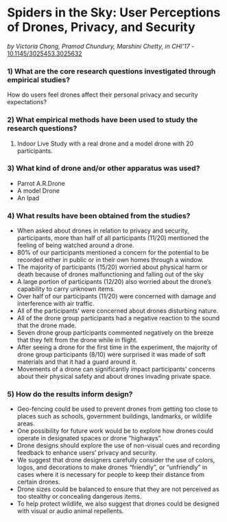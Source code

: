 # Spiders in the Sky: User Perceptions of Drones, Privacy, and Security

*by Victoria Chang, Pramod Chundury, Marshini Chetty, in  CHI'17* - [10.1145/3025453.3025632](https://doi.org/10.1145/3025453.3025632)

### 1) What are the core research questions investigated through empirical studies?

How do users feel drones affect their personal privacy and security expectations?

### 2) What empirical methods have been used to study the research questions?

1. Indoor Live Study with a real drone and a model drone with 20 participants.

### 3) What kind of drone and/or other apparatus was used?

- Parrot A.R.Drone 
- A model Drone
- An Ipad

### 4) What results have been obtained from the studies?

- When asked about drones in relation to privacy and security, participants, more than half of all participants (11/20) mentioned the feeling of being watched around a drone.
- 80% of our participants mentioned a concern for the potential to be recorded either in public or in their own homes through a window.
- The majority of participants (15/20) worried about physical harm or death because of drones malfunctioning and falling out of the sky 
- A large portion of participants (12/20) also worried about the drone’s capability to carry unknown items.
- Over half of our participants (11/20) were concerned with damage and interference with air traffic. 
- All of the participants’ were concerned about drones disturbing nature. 
- All of the drone group participants had a negative reaction to the sound that the drone made. 
- Seven drone group participants commented negatively on the breeze that they felt from the drone while in flight. 
- After seeing a drone for the first time in the experiment, the majority of drone group participants (8/10) were surprised it was made of soft materials and that it had a guard around it. 
- Movements of a drone can significantly impact participants’ concerns about their physical safety and about drones invading private space. 


### 5) How do the results inform design?

- Geo-fencing could be used to prevent drones from getting too close to places such as schools, government buildings, landmarks, or wildlife areas. 
- One possibility for future work would be to explore how drones could operate in designated spaces or drone “highways”. 
- Drone designs should explore the use of non-visual cues and recording feedback to enhance users’ privacy and security. 
- We suggest that drone designers carefully consider the use of colors, logos, and decorations to make drones “friendly”, or “unfriendly” in cases where it is necessary for people to keep their distance from certain drones. 
- Drone sizes could be balanced to ensure that they are not perceived as too stealthy or concealing dangerous items. 
- To help protect wildlife, we also suggest that drones could be designed with visual or audio animal repellents. 

